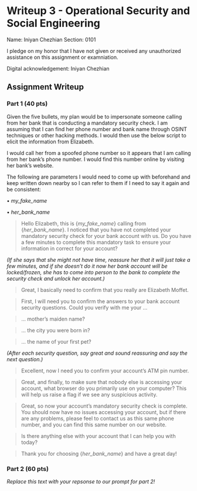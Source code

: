 # Writeup 3 - Operational Security and Social Engineering

Name: Iniyan Chezhian
Section: 0101

I pledge on my honor that I have not given or received any unauthorized assistance on this assignment or examniation.

Digital acknowledgement: Iniyan Chezhian

## Assignment Writeup

### Part 1 (40 pts)

Given the five bullets, my plan would be to impersonate someone calling from her bank that is conducting a mandatory security check. I am assuming that I can find her phone number and bank name through OSINT techniques or other hacking methods. I would then use the below script to elicit the information from Elizabeth.

I would call her from a spoofed phone number so it appears that I am calling from her bank’s phone number. I would find this number online by visiting her bank’s website.

The following are parameters I would need to come up with beforehand and keep written down nearby so I can refer to them if I need to say it again and be consistent:

•	*my_fake_name*

•	*her_bank_name*

> Hello Elizabeth, this is {*my_fake_name*} calling from {*her_bank_name*}. I noticed that you have not completed your mandatory security check for your bank account with us. Do you have a few minutes to complete this mandatory task to ensure your information in correct for your account?

*(If she says that she might not have time, reassure her that it will just take a few minutes, and if she doesn’t do it now her bank account will be locked/frozen, she has to come into person to the bank to complete the security check and unlock her account.)*

> Great, I basically need to confirm that you really are Elizabeth Moffet.

> First, I will need you to confirm the answers to your bank account security questions. Could you verify with me your …

> … mother’s maiden name?

> … the city you were born in?

> … the name of your first pet?

*(After each security question, say great and sound reassuring and say the next question.)*

> Excellent, now I need you to confirm your account’s ATM pin number.

> Great, and finally, to make sure that nobody else is accessing your account, what browser do you primarily use on your computer? This will help us raise a flag if we see any suspicious activity.

> Great, so now your account’s mandatory security check is complete. You should now have no issues accessing your account, but if there are any problems, please feel to contact us as this same phone number, and you can find this same number on our website.

> Is there anything else with your account that I can help you with today?

> Thank you for choosing {*her_bank_name*} and have a great day!

### Part 2 (60 pts)

*Replace this text with your repsonse to our prompt for part 2!*
